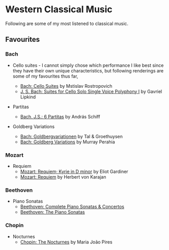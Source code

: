 # Western Classical Music

Following are some of my most listened to classical music.

## Favourites

### Bach

- Cello suites - I cannot simply chose which performance I like best since they
  have their own unique characteristics, but following renderings are some of my
  favourites thus far,
  - [Bach: Cello Suites](https://open.spotify.com/album/2ge28dEPCwqWMdxS4Qpvbx?si=uexnjJKRRcCS57vlz8yAyA) by Mstislav Rostropovich
  - [J. S. Bach: Suites for Cello Solo Single Voice Polyphony I](https://open.spotify.com/album/4LTJrYL6gC3PMB4MhJEPNG?si=wHTNQBosSwaSPNnpcG-xWg)
    by Gavriel Lipkind

- Partitas
  - [Bach, J.S.: 6 Partitas](https://open.spotify.com/album/0ShuFOYtbgaHj2VZAo4TsU?si=aZlJYdipSNmy9GxiY2v8WQ) by András Schiff

- Goldberg Variations
  - [Bach: Goldbergvariationen](https://open.spotify.com/album/7xHdY82drUKmgh2xUgpyMI?si=_lcF4RB9ToexxspvbOByUw) by Tal & Groethuysen
  - [Bach: Goldberg Variations](https://open.spotify.com/album/2ecywJZyq9FeZWhKUT0kIq?si=707P01w3SfiexkDe8AgcPw) by Murray Perahia

### Mozart

- Requiem
  - [Mozart: Requiem; Kyrie in D minor](https://open.spotify.com/album/293G46p7rLh8foiWJ0L5hg?si=z0X1itcVSCytPkEb-d7Ttw) by Eliot Gardiner
  - [Mozart: Requiem](https://open.spotify.com/album/2Bd7lCOR5fAh1M1igUlUDJ?si=8DSZa3eFSb6IFqrvX9B-pQ) by Herbert von Karajan
  
### Beethoven

- Piano Sonatas
  - [Beethoven: Complete Piano Sonatas & Concertos](https://open.spotify.com/album/0T5X4E4az84UUSCsVKRoQE?si=eEFCRzZnQKa-KJPmdQiMgg)
  - [Beethoven: The Piano Sonatas](https://open.spotify.com/album/5fEzQRXPGAOPPuUvRwk5Lh?si=098mNBscS9C2tGRv-WGOxQ)
        
### Chopin

- Nocturnes
  - [Chopin: The Nocturnes](https://open.spotify.com/album/4fs5Tq7Ie5jUm0kn35jPTR?si=WlwQBxNgTg2KT2R-hfCruQ) by Maria João Pires
